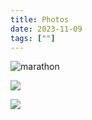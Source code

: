 ```yaml
---
title: Photos
date: 2023-11-09
tags: [""]
---
```


![marathon](/images/posts/marathon.webp)

![](/images/posts/osaka.webp)

![](/images/posts/robot_demo.webp)